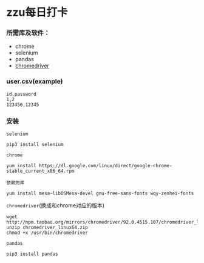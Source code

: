 # zzu每日打卡

### 所需库及软件：
* chrome
* selenium
* pandas
* [chromedriver](https://npm.taobao.org/mirrors/chromedriver)

### user.csv(example)
```
id,password
1,2
123456,12345
```

### 安装
`selenium`
```
pip3 install selenium
```
`chrome`
```
yum install https://dl.google.com/linux/direct/google-chrome-stable_current_x86_64.rpm
```
`依赖的库`
```
yum install mesa-libOSMesa-devel gnu-free-sans-fonts wqy-zenhei-fonts
```
`chromedriver`(换成和chrome对应的版本)
```
wget http://npm.taobao.org/mirrors/chromedriver/92.0.4515.107/chromedriver_linux64.zip
unzip chromedriver_linux64.zip
chmod +x /usr/bin/chromedriver
```
`pandas`
```
pip3 install pandas
```